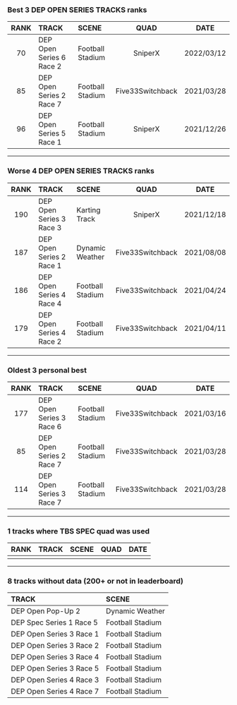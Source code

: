 ### Best 3 DEP OPEN SERIES TRACKS ranks
|RANK|TRACK|SCENE|QUAD|DATE|
|:---:|:---|:---|:---:|:---:|
|70|DEP Open Series 6 Race 2|Football Stadium|SniperX|2022/03/12|
|85|DEP Open Series 2 Race 7|Football Stadium|Five33Switchback|2021/03/28|
|96|DEP Open Series 5 Race 1|Football Stadium|SniperX|2021/12/26|
---
### Worse 4 DEP OPEN SERIES TRACKS ranks
|RANK|TRACK|SCENE|QUAD|DATE|
|:---:|:---|:---|:---:|:---:|
|190|DEP Open Series 3 Race 3|Karting Track|SniperX|2021/12/18|
|187|DEP Open Series 2 Race 1|Dynamic Weather|Five33Switchback|2021/08/08|
|186|DEP Open Series 4 Race 4|Football Stadium|Five33Switchback|2021/04/24|
|179|DEP Open Series 4 Race 2|Football Stadium|Five33Switchback|2021/04/11|
---
### Oldest 3 personal best
|RANK|TRACK|SCENE|QUAD|DATE|
|:---:|:---|:---|:---:|:---:|
|177|DEP Open Series 3 Race 6|Football Stadium|Five33Switchback|2021/03/16|
|85|DEP Open Series 2 Race 7|Football Stadium|Five33Switchback|2021/03/28|
|114|DEP Open Series 3 Race 7|Football Stadium|Five33Switchback|2021/03/28|
---
### 1 tracks where TBS SPEC quad was used
|RANK|TRACK|SCENE|QUAD|DATE|
|:---:|:---|:---|:---:|:---:|
||||||
---
### 8 tracks without data (200+ or not in leaderboard)
|TRACK|SCENE|
|:---|:---|
|DEP Open Pop-Up 2|Dynamic Weather|
|DEP Spec Series 1 Race 5|Football Stadium|
|DEP Open Series 3 Race 1|Football Stadium|
|DEP Open Series 3 Race 2|Football Stadium|
|DEP Open Series 3 Race 4|Football Stadium|
|DEP Open Series 3 Race 5|Football Stadium|
|DEP Open Series 4 Race 3|Football Stadium|
|DEP Open Series 4 Race 7|Football Stadium|
